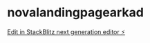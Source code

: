 # novalandingpagearkad

[Edit in StackBlitz next generation editor ⚡️](https://stackblitz.com/~/github.com/castromentor01/novalandingpagearkad)